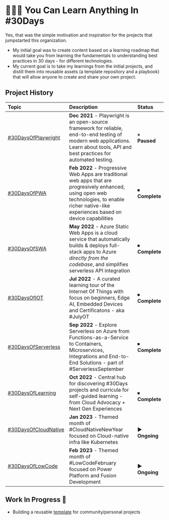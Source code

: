 
# 👩🏽‍💻 You Can Learn Anything In #30Days

Yes, that was the simple motivation and inspiration for the projects that jumpstarted this organization. 
 * My initial goal was to create content based on a learning roadmap that would take you from learning the fundamentals to understanding best practices in 30 days - for different technologies.
 * My current goal is to take my learnings from the initial projects, and distill them into reusable assets (a template repository and a playbook) that will allow anyone to create and share your own project.


## Project History

| Topic | Description | Status | 
|:---|:---|:---|
| [#30DaysOfPlaywright](https://aka.ms/30DaysOf/Playwright) | **Dec 2021** - Playwright is an open-source framework for reliable, end-to-end testing of modern web applications. Learn about tools, API and best practices for automated testing. |  ⏸ <br/> **Paused** | 
| [#30DaysOfPWA](https://aka.ms/30DaysOf/PWA) | **Feb 2022** - Progressive Web Apps are traditional web apps that are progresively enhanced, using open web technologies, to enable richer native-like experiences based on device capabilities| ⏹ <br/> **Complete** |
| [#30DaysOfSWA](https://aka.ms/30DaysOf/SWA)| **May 2022** - Azure Static Web Apps is a cloud service that automatically builds & deploys full-stack apps to Azure _directly from the codebase_, and simplifies serverless API integration | ⏹ <br/> **Complete** |
| [#30DaysOfIOT](https://julyot.dev)| **Jul 2022** - A curated learning tour of the Internet Of Things with focus on beginners, Edge AI, Embedded Devices and Certificatons - aka #JulyOT | ⏹ <br/> **Complete** |
| [#30DaysOfServerless](https://aka.ms/serverless-september)| **Sep 2022** - Explore Serverless on Azure from Functions-as-a-Service to Containers, Microservices, Integrations and End-to-End Solutions - part of #ServerlessSeptember |   ⏹ <br/> **Complete**|
| [#30DaysOfLearning](https://aka.ms/30DaysOf)| **Oct 2022** - Central hub for discovering #30Days projects and curricula for self-guided learning - from Cloud Advocacy + Next Gen Experiences |  <br/> ⏹ **Complete** |
| [#30DaysOfCloudNative](https://aka.ms/cnny)| **Jan 2023** - Themed month of #CloudNativeNewYear focused on Cloud-native infra like Kubernetes |  <br/>  ▶️ **Ongoing** |
| [#30DaysOfLowCode](https://aka.ms/lowcode-february)| **Feb 2023** - Themed month of #LowCodeFebruary focused on Power Platform and Fusion Development |  <br/>  ▶️ **Ongoing** |


## Work In Progress 🚧

 * Building a reusable [template](https://github.com/30DaysOf) for community/personal projects
